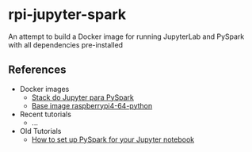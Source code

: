 # rpi-jupyter-spark

An attempt to build a Docker image for running JupyterLab and PySpark with all dependencies pre-installed

## References

- Docker images
  - [Stack do Jupyter para PySpark](https://github.com/jupyter/docker-stacks/blob/main/images/pyspark-notebook/)
  - [Base image raspberrypi4-64-python](https://hub.docker.com/r/balenalib/raspberrypi4-64-python)
- Recent tutorials
  - ...
- Old Tutorials
  - [How to set up PySpark for your Jupyter notebook](https://opensource.com/article/18/11/pyspark-jupyter-notebook)

